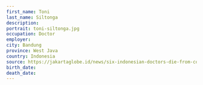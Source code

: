 ```yaml
---
first_name: Toni
last_name: Siltonga
description: 
portrait: toni-siltonga.jpg
occupation: Doctor
employer: 
city: Bandung
province: West Java
country: Indonesia
source: https://jakartaglobe.id/news/six-indonesian-doctors-die-from-covid19-cases-exceed-500, https://twitter.com/PBIDI/status/1241672169131630594
birth_date: 
death_date: 
---
```


